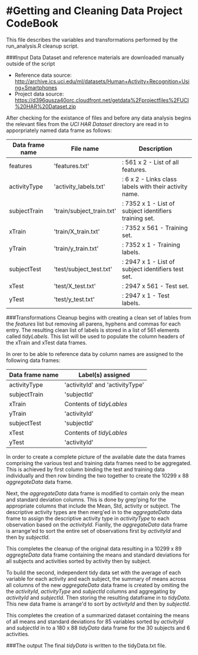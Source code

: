#Getting and Cleaning Data Project CodeBook
=================================================

This file describes the variables and transformations performed by the run_analysis.R cleanup script.

###Input Data
Dataset and reference materials are downloaded manually outside of the script
- Reference data source: http://archive.ics.uci.edu/ml/datasets/Human+Activity+Recognition+Using+Smartphones      
- Project data source: https://d396qusza40orc.cloudfront.net/getdata%2Fprojectfiles%2FUCI%20HAR%20Dataset.zip  

After checking for the existance of files and before any data analysis begins the relevant files from the *UCI HAR Dataset* directory are read in to apporpriately named data frame as follows:   

Data frame name  |File name                   |Description
---------------- |--------------------------  |--------------------------------------------------------
features         |'features.txt'              |: 561 x 2 - List of all features.
activityType     |'activity_labels.txt'       |: 6 x 2 - Links class labels with their activity name.
subjectTrain     |'train/subject_train.txt'   |: 7352 x 1 - List of subject identifiers training set.
xTrain           |'train/X_train.txt'         |: 7352 x 561 - Training set.
yTrain           |'train/y_train.txt'         |: 7352 x 1 - Training labels.
subjectTest      |'test/subject_test.txt'     |: 2947 x 1 - List of subject identifiers test set.
xTest            |'test/X_test.txt'           |: 2947 x 561 - Test set.
yTest            |'test/y_test.txt'           |: 2947 x 1 - Test labels.

###Transformations
Cleanup begins with creating a clean set of lables from the *features* list but removing all parens, hyphens and commas for each entry. The resulting clean list of labels is stored in a list of 561 elements called *tidyLabels*.  This list will be used to populate the column headers of the xTrain and xTest data frames.

In orer to be able to reference data by column names are assigned to the following data frames:

Data frame name       |Label(s) assigned
--------------------- |------------------------------
activityType          |'activityId' and 'activityType'
subjectTrain          |'subjectId'
xTrain                |Contents of *tidyLables*
yTrain                |'activityId'
subjectTest           |'subjectId'
xTest                 |Contents of *tidyLables*
yTest                 |'activityId'

In order to create a complete picture of the available date the data frames comprising the various test and training data frames need to be aggregated.  This is achieved by first column binding the test and training data individually and then row binding the two together to create the 10299 x 88 *aggregateData* data frame.

Next, the *aggregateData* data frame is modified to contain only the mean and standard deviation columns.  This is done by grep'ping for the appropriate columns that include the Mean, Std, activity or subject.  The descriptive activity types are then merg'ed in to the *aggregateData* data frame to assign the descriptive activity type in *activityType* to each observation based on the *activityId*. Fianlly, the *aggregateData* data frame is arrange'ed to sort the entire set of observations first by *activityId* and then by *subjectId*.  

This completes the cleanup of the original data resulting in a 10299 x 89 *aggregteData* data frame containing the means and standard deviations for all subjects and activities sorted by activity then by subject.

To build the second, independent tidy data set with the average of each variable for each activity and each subject, the summary of means across all columns of the new *aggregateData* data frame is created by omiting the the *activityId*, *activityType* and *subjectId* columns and aggregating by *activityId* and *subjectId*.  Then storing the resulting dataframe in to *tidyData*.  This new data frame is arrange'd to sort by *activityId* and then by *subjectId*.  

This completes the creation of a summarized dataset containing the means of all means and standard deviations for 85 variables sorted by *activityId* and *subjectId* in to a 180 x 88 *tidyData* data frame for the 30 subjects and 6 activities.

###The output
The final *tidyData* is written to the tidyData.txt file.




